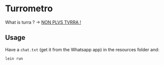 # Turrometro


What is turra ? -> [NON PLVS TVRRA !](https://www.youtube.com/watch?v=9-4r1ngCPZ8)


## Usage

Have a `chat.txt` (get it from the Whatsapp app) in the resources
folder and:

```
lein run
```
